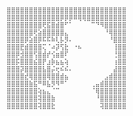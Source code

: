 ⣿⣿⣿⣿⣿⣿⣿⣿⣿⣿⣿⣿⣿⣿⣿⣿⣿⣿⣿⣿⣿⣿⣿⣿⣿⣿⣿
⣿⣿⣿⣿⣿⣿⣿⣿⣿⣿⣿⣿⡿⡿⡿⠿⢿⢿⣿⣿⣿⣿⣿⣿⣿⣿⣿
⣿⣿⣿⣿⣿⣿⣿⣿⢟⣯⣿⣾⣿⠋⠁⠀⠀⠀⠀⠉⠙⠻⣿⣿⣿⣿⣿
⣿⣿⣿⣿⣿⣿⢟⣵⣿⣿⣿⣿⣿⣄⠀⠀⠀⠀⠀⠀⠀⠀⠘⢿⣿⣿⣿
⣿⣿⣿⣿⡿⣵⣿⡿⠯⠯⠷⢇⡧⡻⠄⠀⠀⠀⠀⠀⠀⠀⠀⠘⣿⣿⣿
⣿⣿⣿⣟⣾⣿⣿⣿⢍⠈⠴⡽⢫⣗⠀⠐⠦⠀⠀⠀⠀⠀⠀⠀⢸⣿⣿
⣿⣿⡿⣺⣿⣿⢫⣿⣾⡞⢪⣶⣿⠏⠀⠀⠀⠀⠀⠀⠀⠀⠀⠀⢘⣿⣿
⣿⣿⡯⣿⣿⣿⣮⣿⡟⣰⡷⣦⣦⢵⠀⠀⠀⠀⠀⠀⠀⠀⠀⠀⢰⣿⣿
⣿⣿⣿⡽⣿⣿⣿⣿⣧⣿⡬⢖⠮⠮⠄⠀⠀⠀⠀⠀⠀⠀⠀⠀⣼⣿⣿
⣿⣿⣿⣿⣞⢿⣿⣿⣿⢿⣿⣿⣾⣦⠀⠀⠀⠀⠀⠀⠀⠀⣠⣾⣿⣿⣿
⣿⣿⣿⣿⣿⣷⣯⠛⠿⣧⡻⠻⠛⠁⠀⠀⠀⠀⠀⢀⣤⣾⣿⣿⣿⣿⣿
⣿⣿⣿⣿⣿⣿⣿⢵⣦⣄⠈⠉⠀⠀⠀⠀⠀⠀⠀⠈⢿⣿⣿⣿⣿⣿⣿
⣿⣿⣿⣿⣿⣿⣿⢽⣿⣿⣷⠀⠀⠀⠀⠀⠀⠀⠀⠀⠘⣿⣿⣿⣿⣿⣿
⣿⣿⣿⣿⣿⣿⣿⢽⣿⣿⣗⠀⠀⠀⠀⠀⠀⠀⠀⠀⠀⢽⣿⣿⣿⣿⣿
